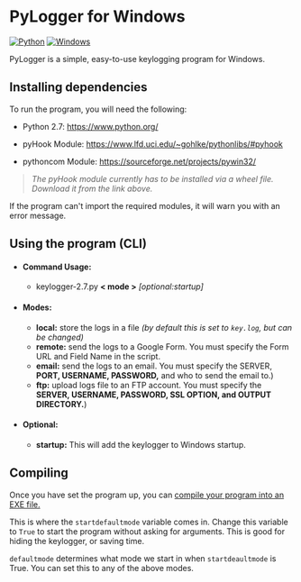 # PyLogger for Windows
[![Python](https://img.shields.io/badge/Python-2.7-blue.svg)](https://python.org/)
[![Windows](https://img.shields.io/badge/Works%20with-Windows%20XP%20and%20above-blue.svg)](https://www.python.org/downloads/windows/)

PyLogger is a simple, easy-to-use keylogging program for Windows.

## Installing dependencies
To run the program, you will need the following:

- Python 2.7: https://www.python.org/

- pyHook Module: https://www.lfd.uci.edu/~gohlke/pythonlibs/#pyhook

- pythoncom Module: https://sourceforge.net/projects/pywin32/

>*The pyHook module currently has to be installed via a wheel file. Download it from the link above.*

If the program can't import the required modules, it will warn you with an error message.


## Using the program (CLI)
- #### Command Usage:
  - keylogger-2.7.py **< mode >** *[optional:startup]*
- #### Modes:
  - **local:** store the logs in a file *(by default this is set to `key.log`, but can be changed)*
  - **remote:** send the logs to a Google Form. You must specify the Form URL and Field Name in the script.
  - **email:** send the logs to an email. You must specify the SERVER, **PORT, USERNAME, PASSWORD,** and who to send the email to.)
  - **ftp:** upload logs file to an FTP account. You must specify the **SERVER, USERNAME, PASSWORD, SSL OPTION, and OUTPUT DIRECTORY.**)
- #### Optional:
  - **startup:** This will add the keylogger to Windows startup.

## Compiling
Once you have set the program up, you can [compile your program into an EXE file.](https://www.youtube.com/watch?v=lOIJIk_maO4)

This is where the `startdefaultmode` variable comes in. Change this variable to `True` to start the program without asking for arguments. This is good for hiding the keylogger, or saving time.

`defaultmode` determines what mode we start in when `startdeaultmode` is True. You can set this to any of the above modes.
